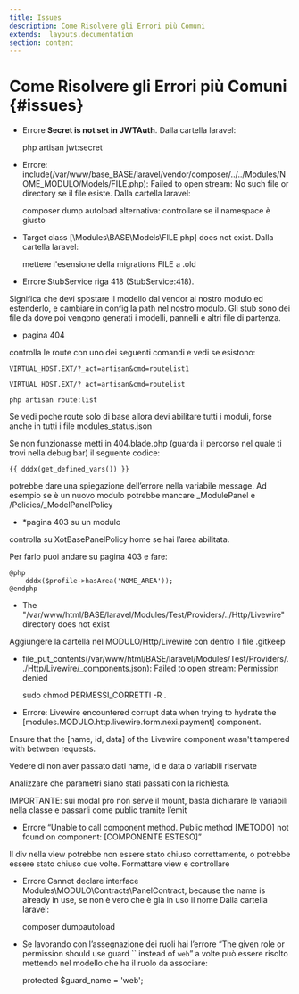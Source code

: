 ```yaml
---
title: Issues
description: Come Risolvere gli Errori più Comuni
extends: _layouts.documentation
section: content
---
```


# Come Risolvere gli Errori più Comuni {#issues}

* Errore **Secret is not set in JWTAuth**. Dalla cartella laravel:

    php artisan jwt:secret

* Errore: include(/var/www/base_BASE/laravel/vendor/composer/../../Modules/NOME_MODULO/Models/FILE.php): Failed to open stream: No such file or directory se il file esiste. Dalla cartella laravel:
    
    composer dump autoload
    alternativa: controllare se il namespace è giusto

* Target class [\Modules\BASE\Models\FILE.php] does not exist. Dalla cartella laravel:

    mettere l'esensione della migrations FILE a .old

* Errore StubService riga 418 (StubService:418). 

Significa che devi spostare il modello dal vendor al nostro modulo ed estenderlo, e cambiare in config la path nel nostro modulo.
Gli stub sono dei file da dove poi vengono generati i modelli, pannelli e altri file di partenza.

* pagina 404 

controlla le route con uno dei seguenti comandi e vedi se esistono:

    VIRTUAL_HOST.EXT/?_act=artisan&cmd=routelist1
    
    VIRTUAL_HOST.EXT/?_act=artisan&cmd=routelist

    php artisan route:list

Se vedi poche route solo di base allora devi abilitare tutti i moduli, forse anche in tutti i file modules_status.json

Se non funzionasse metti in 404.blade.php (guarda il percorso nel quale ti trovi nella debug bar) il seguente codice:

    {{ dddx(get_defined_vars()) }}

potrebbe dare una spiegazione dell’errore nella variabile message. Ad esempio se è un nuovo modulo potrebbe mancare _ModulePanel e /Policies/_ModelPanelPolicy

* *pagina 403 su un modulo

controlla su XotBasePanelPolicy home se hai l’area abilitata.

Per farlo puoi andare su pagina 403 e fare:

    @php
        dddx($profile->hasArea('NOME_AREA'));
    @endphp

* The "/var/www/html/BASE/laravel/Modules/Test/Providers/../Http/Livewire" directory does not exist

Aggiungere la cartella nel MODULO/Http/Livewire con dentro il file .gitkeep

* file_put_contents(/var/www/html/BASE/laravel/Modules/Test/Providers/../Http/Livewire/_components.json): Failed to open stream: Permission denied 

    sudo chmod PERMESSI_CORRETTI -R .

* Errore: Livewire encountered corrupt data when trying to hydrate the [modules.MODULO.http.livewire.form.nexi.payment] component. 

Ensure that the [name, id, data] of the Livewire component wasn't tampered with between requests.

Vedere di non aver passato dati name, id e data o variabili riservate

Analizzare che parametri siano stati passati con la richiesta.

IMPORTANTE: sui modal pro non serve il mount, basta dichiarare le variabili nella classe e passarli come public tramite l’emit

* Errore “Unable to call component method. Public method [METODO] not found on component: [COMPONENTE ESTESO]” 

Il div nella view potrebbe non essere stato chiuso correttamente, o potrebbe essere stato chiuso due volte. Formattare view e controllare

* Errore Cannot declare interface Modules\MODULO\Contracts\PanelContract, because the name is already in use, se non è vero che è già in uso il nome
Dalla cartella laravel:

    composer dumpautoload

* Se lavorando con l’assegnazione dei ruoli hai l’errore “The given role or permission should use guard `` instead of `web`” a volte può essere risolto mettendo nel modello che ha il ruolo da associare:

    protected $guard_name = 'web';
